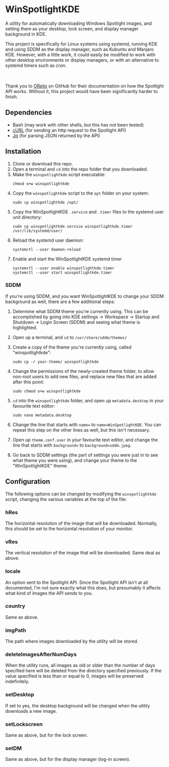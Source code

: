 # WinSpotlightKDE
A utility for automatically downloading Windows Spotlight images, and setting them as your desktop, lock screen, and display manager background in KDE.

This project is specifically for Linux systems using systemd, running KDE and using SDDM as the display manager, such as Kubuntu and Manjaro KDE. However, with a little work, it could easily be modified to work with other desktop environments or display managers, or with an alternative to systemd timers such as cron.
<br/><br/><br/>

Thank you to [ORelio](https://github.com/ORelio/Spotlight-Downloader) on GitHub for their documentation on how the Spotlight API works. Without it, this project would have been significantly harder to finish.

## Dependencies
- Bash (may work with other shells, but this has not been tested)
- [cURL](https://curl.haxx.se/) (for sending an http request to the Spotlight API)
- [Jq](https://stedolan.github.io/jq/) (for parsing JSON returned by the API)

## Installation
1. Clone or download this repo.
2. Open a terminal and `cd` into the repo folder that you downloaded.
3. Make the `winspotlightkde` script executable:
    ```
    chmod o+w winspotlightkde
    ```
4. Copy the `winspotlightkde` script to the `opt` folder on your system:
    ```
    sudo cp winspotlightkde /opt/
    ```
5. Copy the WinSpotlightKDE `.service` and `.timer` files to the systemd user unit directory:
    ```
    sudo cp winspotlightkde.service winspotlightkde.timer /usr/lib/systemd/user/
    ```
6. Reload the systemd user daemon:
    ```
    systemctl --user daemon-reload
    ```
7. Enable and start the WinSpotlightKDE systemd timer
    ```
    systemctl --user enable winspotlightkde.timer
    systemctl --user start winspotlightkde.timer
    ```

### SDDM
If you're using SDDM, and you want WinSpotlightKDE to change your SDDM background as well, there are a few additional steps:

1. Determine what SDDM theme you're currently using. This can be accomplished by going into KDE settings -> Workspace -> Startup and Shutdown -> Login Screen (SDDM) and seeing what theme is highlighted.
2. Open up a terminal, and `cd` to `/usr/share/sddm/themes/`
3. Create a copy of the theme you're currently using, called "winspotlightkde":
    ```
    sudo cp -r your-theme/ winspotlightkde
    ```
4. Change the permissions of the newly-created theme folder, to allow non-root users to add new files, and replace new files that are added after this point:
    ```
    sudo chmod o+w winspotlightkde
    ```
5. `cd` into the `winspotlightkde` folder, and open up `metadata.desktop` in your favourite text editor:
    ```
    sudo nano metadata.desktop
    ```
6. Change the line that starts with `name=` to `name=WinSpotlightKDE`. You can repeat this step on the other lines as well, but this isn't necessary.

7. Open up `theme.conf.user` in your favourite text editor, and change the line that starts with `background=` to `background=sddm.jpeg`.

8. Go back to SDDM settings (the part of settings you were just in to see what theme you were using), and change your theme to the "WinSpotlightKDE" theme.

## Configuration
The following options can be changed by modifying the `winspotlightkde` script, changing the various variables at the top of the file:

### **hRes**
The horizontal resolution of the image that will be downloaded. Normally, this should be set to the horizontal resolution of your monitor.

### **vRes**
The vertical resolution of the image that will be downloaded. Same deal as above.

### **locale**
An option sent to the Spotlight API. Since the Spotlight API isn't at all documented, I'm not sure exactly what this does, but presumably it affects what kind of images the API sends to you.

### **country**
Same as above.

### **imgPath**
The path where images downloaded by the utility will be stored.

### **deleteImagesAfterNumDays**
When the utility runs, all images as old or older than the number of days specified here will be deleted from the directory specified previously. If the value specified is less than or equal to 0, images will be preserved indefinitely.

### **setDesktop**
If set to yes, the desktop background will be changed when the utility downloads a new image.

### **setLockscreen**
Same as above, but for the lock screen.

### **setDM**
Same as above, but for the display manager (log-in screen).
